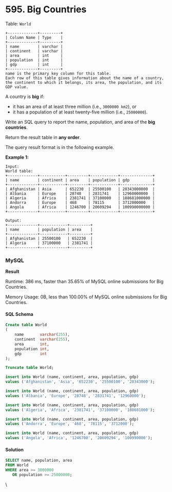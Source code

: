 # 595. Big Countries

Table: `World`

```
+-------------+---------+
| Column Name | Type    |
+-------------+---------+
| name        | varchar |
| continent   | varchar |
| area        | int     |
| population  | int     |
| gdp         | int     |
+-------------+---------+
name is the primary key column for this table.
Each row of this table gives information about the name of a country, the continent to which it belongs, its area, the population, and its GDP value.
```

A country is **big** if:

* it has an area of at least three million (i.e., `3000000 km2`), or
* it has a population of at least twenty-five million (i.e., `25000000`).

Write an SQL query to report the name, population, and area of the **big countries**.

Return the result table in **any order**.

The query result format is in the following example.

**Example 1:**

```
Input: 
World table:
+-------------+-----------+---------+------------+--------------+
| name        | continent | area    | population | gdp          |
+-------------+-----------+---------+------------+--------------+
| Afghanistan | Asia      | 652230  | 25500100   | 20343000000  |
| Albania     | Europe    | 28748   | 2831741    | 12960000000  |
| Algeria     | Africa    | 2381741 | 37100000   | 188681000000 |
| Andorra     | Europe    | 468     | 78115      | 3712000000   |
| Angola      | Africa    | 1246700 | 20609294   | 100990000000 |
+-------------+-----------+---------+------------+--------------+

Output:
+-------------+------------+---------+
| name        | population | area    |
+-------------+------------+---------+
| Afghanistan | 25500100   | 652230  |
| Algeria     | 37100000   | 2381741 |
+-------------+------------+---------+
```

### MySQL <a href="#javascript" id="javascript"></a>

**Result**

Runtime: 386 ms, faster than 35.65% of MySQL online submissions for Big Countries.

Memory Usage: 0B, less than 100.00% of MySQL online submissions for Big Countries.

#### SQL Schema

```sql
Create table World
(
    name       varchar(255),
    continent  varchar(255),
    area       int,
    population int,
    gdp        int
);

Truncate table World;

insert into World (name, continent, area, population, gdp)
values ('Afghanistan', 'Asia', '652230', '25500100', '20343000');

insert into World (name, continent, area, population, gdp)
values ('Albania', 'Europe', '28748', '2831741', '12960000');

insert into World (name, continent, area, population, gdp)
values ('Algeria', 'Africa', '2381741', '37100000', '188681000');

insert into World (name, continent, area, population, gdp)
values ('Andorra', 'Europe', '468', '78115', '3712000');

insert into World (name, continent, area, population, gdp)
values ('Angola', 'Africa', '1246700', '20609294', '100990000');
```

#### Solution <a href="#javascript" id="javascript"></a>

```sql
SELECT name, population, area
FROM World
WHERE area >= 3000000
   OR population >= 25000000;
```

\
